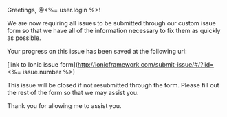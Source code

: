 Greetings, @<%= user.login %>!

We are now requiring all issues to be submitted through our custom issue form so that we have all of the information necessary to fix them as quickly as possible.

Your progress on this issue has been saved at the following url:

[link to Ionic issue form](http://ionicframework.com/submit-issue/#/?iid=<%= issue.number %>)

This issue will be closed if not resubmitted through the form. Please fill out the rest of the form so that we may assist you.

Thank you for allowing me to assist you.

